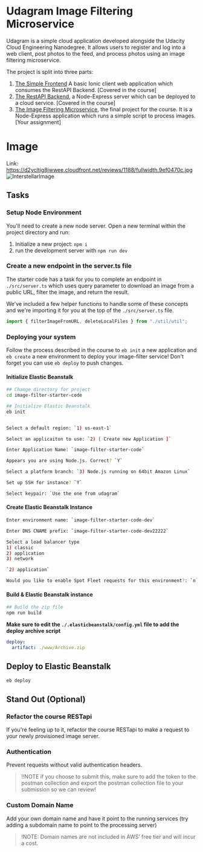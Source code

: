 # Udagram Image Filtering Microservice

Udagram is a simple cloud application developed alongside the Udacity Cloud Engineering Nanodegree. It allows users to register and log into a web client, post photos to the feed, and process photos using an image filtering microservice.

The project is split into three parts:

1. [The Simple Frontend](https://github.com/udacity/cloud-developer/tree/master/course-02/exercises/udacity-c2-frontend)
   A basic Ionic client web application which consumes the RestAPI Backend. [Covered in the course]
2. [The RestAPI Backend](https://github.com/udacity/cloud-developer/tree/master/course-02/exercises/udacity-c2-restapi), a Node-Express server which can be deployed to a cloud service. [Covered in the course]
3. [The Image Filtering Microservice](https://github.com/udacity/cloud-developer/tree/master/course-02/project/image-filter-starter-code), the final project for the course. It is a Node-Express application which runs a simple script to process images. [Your assignment]

# Image

Link: https://d2ycltig8jwwee.cloudfront.net/reviews/1188/fullwidth.9ef0470c.jpg
![InterstellarImage](https://d2ycltig8jwwee.cloudfront.net/reviews/1188/fullwidth.9ef0470c.jpg)

## Tasks

### Setup Node Environment

You'll need to create a new node server. Open a new terminal within the project directory and run:

1. Initialize a new project: `npm i`
2. run the development server with `npm run dev`

### Create a new endpoint in the server.ts file

The starter code has a task for you to complete an endpoint in `./src/server.ts` which uses query parameter to download an image from a public URL, filter the image, and return the result.

We've included a few helper functions to handle some of these concepts and we're importing it for you at the top of the `./src/server.ts` file.

```typescript
import { filterImageFromURL, deleteLocalFiles } from "./util/util";
```

### Deploying your system

Follow the process described in the course to `eb init` a new application and `eb create` a new environment to deploy your image-filter service! Don't forget you can use `eb deploy` to push changes.

#### Initialize Elastic Beanstalk

```bash
## Change directory for project
cd image-filter-starter-code

## Initialize Elastic Beanstalk
eb init


Select a default region: `1) us-east-1`

Select an applicaiton to use: `2) [ Create new Application ]`

Enter Application Name: `image-filter-starter-code`

Appears you are using Node.js. Correct? `Y`

Select a platform branch: `3) Node.js running on 64bit Amazon Linux`

Set up SSH for instance? `Y`

Select keypair: `Use the one from udagram`

```

#### Create Elastic Beanstalk Instance

```bash
Enter environment name: `image-filter-starter-code-dev`

Enter DNS CNAME prefix: `image-filter-starter-code-dev22222`

Select a load balancer type
1) classic
2) application
3) network

`2) application`

Would you like to enable Spot Fleet requests for this environment?: `n`

```

#### Build & Elastic Beanstalk instance

```bash
## Build the zip file
npm run build
```

**Make sure to edit the `./.elasticbeanstalk/config.yml` file to add the deploy archive script**

```yaml
deploy:
  artifact: ./www/Archive.zip
```

## Deploy to Elastic Beanstalk

```bash
eb deploy
```

## Stand Out (Optional)

### Refactor the course RESTapi

If you're feeling up to it, refactor the course RESTapi to make a request to your newly provisioned image server.

### Authentication

Prevent requests without valid authentication headers.

> !!NOTE if you choose to submit this, make sure to add the token to the postman collection and export the postman collection file to your submission so we can review!

### Custom Domain Name

Add your own domain name and have it point to the running services (try adding a subdomain name to point to the processing server)

> !NOTE: Domain names are not included in AWS’ free tier and will incur a cost.
